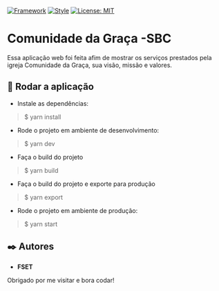 [![Framework](https://badgen.net/badge/Framework/NextJS/green)](https://nextjs.org/)
[![Style](https://badgen.net/badge/Estilo/Styled-components/blue)](https://styled-components.com/)
[![License: MIT](https://img.shields.io/badge/License-MIT-yellow.svg)](https://opensource.org/licenses/MIT)


# Comunidade da Graça -SBC

Essa aplicação web foi feita afim de mostrar os serviços prestados pela igreja Comunidade da Graça, sua visão, missão e valores.


## 🚀 Rodar a aplicação

* Instale as dependências:
>    $ yarn install
* Rode o projeto em ambiente de desenvolvimento:
>    $ yarn dev
* Faça o build do projeto
>    $ yarn build
* Faça o build do projeto e exporte para produção
>    $ yarn export
* Rode o projeto em ambiente de produção:
>    $ yarn start


## ✒️ Autores

* **FSET**

Obrigado por me visitar e bora codar!
